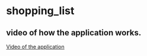 # shopping_list

## video of how the application works.

[Video of the application](asset/video.webm)
